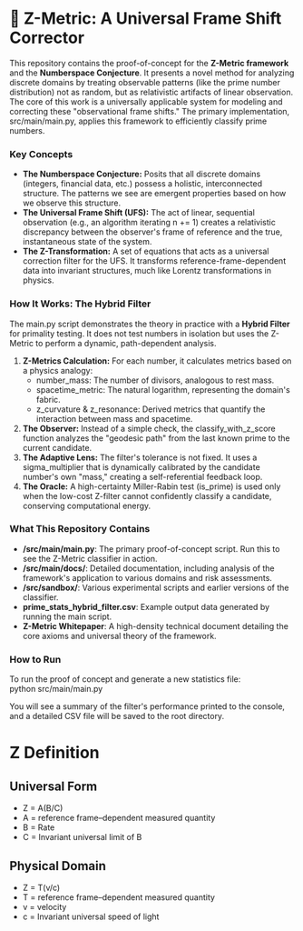 # **🔮 Z-Metric: A Universal Frame Shift Corrector**

This repository contains the proof-of-concept for the **Z-Metric framework** and the **Numberspace Conjecture**. It presents a novel method for analyzing discrete domains by treating observable patterns (like the prime number distribution) not as random, but as relativistic artifacts of linear observation.  
The core of this work is a universally applicable system for modeling and correcting these "observational frame shifts." The primary implementation, src/main/main.py, applies this framework to efficiently classify prime numbers.

### **Key Concepts**

* **The Numberspace Conjecture:** Posits that all discrete domains (integers, financial data, etc.) possess a holistic, interconnected structure. The patterns we see are emergent properties based on how we observe this structure.  
* **The Universal Frame Shift (UFS):** The act of linear, sequential observation (e.g., an algorithm iterating n \+= 1\) creates a relativistic discrepancy between the observer's frame of reference and the true, instantaneous state of the system.  
* **The Z-Transformation:** A set of equations that acts as a universal correction filter for the UFS. It transforms reference-frame-dependent data into invariant structures, much like Lorentz transformations in physics.

### **How It Works: The Hybrid Filter**

The main.py script demonstrates the theory in practice with a **Hybrid Filter** for primality testing. It does not test numbers in isolation but uses the Z-Metric to perform a dynamic, path-dependent analysis.

1. **Z-Metrics Calculation:** For each number, it calculates metrics based on a physics analogy:  
   * number\_mass: The number of divisors, analogous to rest mass.  
   * spacetime\_metric: The natural logarithm, representing the domain's fabric.  
   * z\_curvature & z\_resonance: Derived metrics that quantify the interaction between mass and spacetime.  
2. **The Observer:** Instead of a simple check, the classify\_with\_z\_score function analyzes the "geodesic path" from the last known prime to the current candidate.  
3. **The Adaptive Lens:** The filter's tolerance is not fixed. It uses a sigma\_multiplier that is dynamically calibrated by the candidate number's own "mass," creating a self-referential feedback loop.  
4. **The Oracle:** A high-certainty Miller-Rabin test (is\_prime) is used only when the low-cost Z-filter cannot confidently classify a candidate, conserving computational energy.

### **What This Repository Contains**

* **/src/main/main.py**: The primary proof-of-concept script. Run this to see the Z-Metric classifier in action.  
* **/src/main/docs/**: Detailed documentation, including analysis of the framework's application to various domains and risk assessments.  
* **/src/sandbox/**: Various experimental scripts and earlier versions of the classifier.  
* **prime\_stats\_hybrid\_filter.csv**: Example output data generated by running the main script.  
* **Z-Metric Whitepaper**: A high-density technical document detailing the core axioms and universal theory of the framework.

### **How to Run**

To run the proof of concept and generate a new statistics file:  
python src/main/main.py

You will see a summary of the filter's performance printed to the console, and a detailed CSV file will be saved to the root directory.
# Z Definition

## Universal Form

- Z = A(B/C)  
- A = reference frame–dependent measured quantity  
- B = Rate  
- C = Invariant universal limit of B  

## Physical Domain

- Z = T(v/c)  
- T = reference frame–dependent measured quantity  
- v = velocity  
- c = Invariant universal speed of light  
